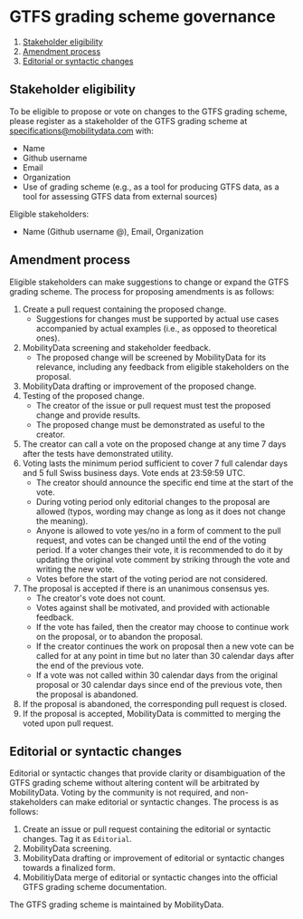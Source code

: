 # GTFS grading scheme governance
1. [Stakeholder eligibility](#stakeholder-eligibility)
2. [Amendment process](#amendment-process)
3. [Editorial or syntactic changes](#editorial-or-syntactic-changes)

## Stakeholder eligibility
To be eligible to propose or vote on changes to the GTFS grading scheme, please register as a stakeholder of the GTFS grading scheme at specifications@mobilitydata.com with: 
- Name
- Github username
- Email
- Organization
- Use of grading scheme (e.g., as a tool for producing GTFS data, as a tool for assessing GTFS data from external sources)

Eligible stakeholders:
- Name (Github username @), Email, Organization

## Amendment process
Eligible stakeholders can make suggestions to change or expand the GTFS grading scheme. The process for proposing amendments is as follows:
1. Create a pull request containing the proposed change. 
     - Suggestions for changes must be supported by actual use cases accompanied by actual examples (i.e., as opposed to theoretical ones).
2. MobilityData screening and stakeholder feedback. 
     - The proposed change will be screened by MobilityData for its relevance, including any feedback from eligible stakeholders on the proposal.
3. MobilityData drafting or improvement of the proposed change.
4. Testing of the proposed change.
     - The creator of the issue or pull request must test the proposed change and provide results.
     - The proposed change must be demonstrated as useful to the creator.
5. The creator can call a vote on the proposed change at any time 7 days after the tests have demonstrated utility.
6. Voting lasts the minimum period sufficient to cover 7 full calendar days and 5 full Swiss business days. Vote ends at 23:59:59 UTC.
  	- The creator should announce the specific end time at the start of the vote.
  	- During voting period only editorial changes to the proposal are allowed (typos, wording may change as long as it does not change the meaning).
  	- Anyone is allowed to vote yes/no in a form of comment to the pull request, and votes can be changed until the end of the voting period.
    If a voter changes their vote, it is recommended to do it by updating the original vote comment by striking through the vote and writing the new vote.
  	- Votes before the start of the voting period are not considered.
7. The proposal is accepted if there is an unanimous consensus yes.
    - The creator's vote does not count.
    - Votes against shall be motivated, and provided with actionable feedback.
  	- If the vote has failed, then the creator may choose to continue work on the proposal, or to abandon the proposal.
  	- If the creator continues the work on proposal then a new vote can be called for at any point in time but no later than 30 calendar days after the end of the previous vote.
  	- If a vote was not called within 30 calendar days from the original proposal or 30 calendar days since end of the previous vote, then the proposal is abandoned.
8. If the proposal is abandoned, the corresponding pull request is closed.
9. If the proposal is accepted, MobilityData is committed to merging the voted upon pull request.

## Editorial or syntactic changes
Editorial or syntactic changes that provide clarity or disambiguation of the GTFS grading scheme without altering content will be arbitrated by MobilityData. Voting by the community is not required, and non-stakeholders can make editorial or syntactic changes. The process is as follows:
1. Create an issue or pull request containing the editorial or syntactic changes. Tag it as `Editorial`.
2. MobilityData screening.
3. MobilityData drafting or improvement of editorial or syntactic changes towards a finalized form.
4. MobilitiyData merge of editorial or syntactic changes into the official GTFS grading scheme documentation.

The GTFS grading scheme is maintained by MobilityData. 
